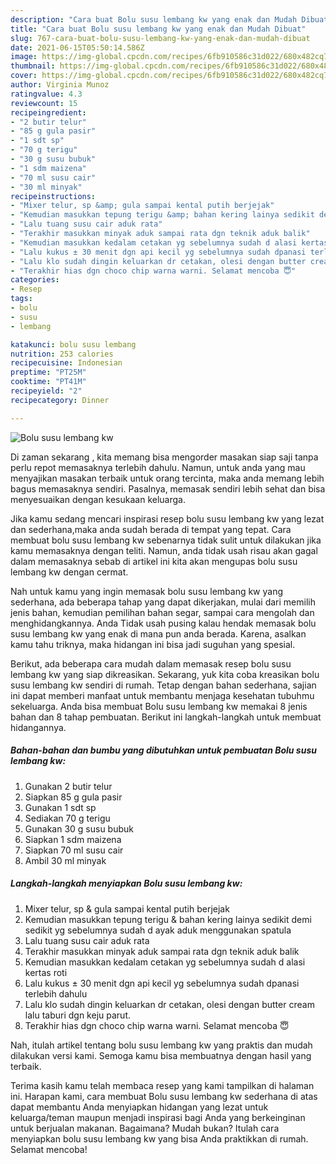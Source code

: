 ```yaml
---
description: "Cara buat Bolu susu lembang kw yang enak dan Mudah Dibuat"
title: "Cara buat Bolu susu lembang kw yang enak dan Mudah Dibuat"
slug: 767-cara-buat-bolu-susu-lembang-kw-yang-enak-dan-mudah-dibuat
date: 2021-06-15T05:50:14.586Z
image: https://img-global.cpcdn.com/recipes/6fb910586c31d022/680x482cq70/bolu-susu-lembang-kw-foto-resep-utama.jpg
thumbnail: https://img-global.cpcdn.com/recipes/6fb910586c31d022/680x482cq70/bolu-susu-lembang-kw-foto-resep-utama.jpg
cover: https://img-global.cpcdn.com/recipes/6fb910586c31d022/680x482cq70/bolu-susu-lembang-kw-foto-resep-utama.jpg
author: Virginia Munoz
ratingvalue: 4.3
reviewcount: 15
recipeingredient:
- "2 butir telur"
- "85 g gula pasir"
- "1 sdt sp"
- "70 g terigu"
- "30 g susu bubuk"
- "1 sdm maizena"
- "70 ml susu cair"
- "30 ml minyak"
recipeinstructions:
- "Mixer telur, sp &amp; gula sampai kental putih berjejak"
- "Kemudian masukkan tepung terigu &amp; bahan kering lainya sedikit demi sedikit yg sebelumnya sudah d ayak aduk menggunakan spatula"
- "Lalu tuang susu cair aduk rata"
- "Terakhir masukkan minyak aduk sampai rata dgn teknik aduk balik"
- "Kemudian masukkan kedalam cetakan yg sebelumnya sudah d alasi kertas roti"
- "Lalu kukus ± 30 menit dgn api kecil yg sebelumnya sudah dpanasi terlebih dahulu"
- "Lalu klo sudah dingin keluarkan dr cetakan, olesi dengan butter cream lalu taburi dgn keju parut."
- "Terakhir hias dgn choco chip warna warni. Selamat mencoba 😇"
categories:
- Resep
tags:
- bolu
- susu
- lembang

katakunci: bolu susu lembang 
nutrition: 253 calories
recipecuisine: Indonesian
preptime: "PT25M"
cooktime: "PT41M"
recipeyield: "2"
recipecategory: Dinner

---
```



![Bolu susu lembang kw](https://img-global.cpcdn.com/recipes/6fb910586c31d022/680x482cq70/bolu-susu-lembang-kw-foto-resep-utama.jpg)

Di zaman  sekarang , kita memang bisa mengorder masakan siap saji tanpa perlu repot memasaknya terlebih dahulu. Namun, untuk anda yang mau menyajikan masakan terbaik untuk orang tercinta, maka anda memang lebih bagus memasaknya sendiri. Pasalnya, memasak sendiri lebih sehat dan bisa menyesuaikan dengan kesukaan keluarga.

Jika kamu sedang mencari inspirasi resep bolu susu lembang kw yang lezat dan sederhana,maka anda sudah berada di tempat yang tepat. Cara membuat bolu susu lembang kw  sebenarnya tidak sulit untuk dilakukan jika kamu memasaknya dengan teliti. Namun, anda tidak usah risau akan gagal dalam memasaknya 
sebab di artikel ini kita akan mengupas bolu susu lembang kw dengan cermat.  



Nah untuk kamu yang ingin memasak bolu susu lembang kw yang sederhana, ada beberapa tahap yang dapat dikerjakan, mulai dari memilih jenis bahan, kemudian pemilihan bahan segar, sampai cara mengolah dan menghidangkannya. Anda Tidak usah pusing kalau hendak memasak bolu susu lembang kw yang enak di mana pun anda berada. Karena, asalkan kamu  tahu triknya, maka hidangan ini bisa jadi suguhan yang spesial.

Berikut, ada beberapa cara mudah dalam memasak resep bolu susu lembang kw yang siap dikreasikan. Sekarang, yuk kita coba kreasikan bolu susu lembang kw sendiri di rumah. Tetap dengan bahan sederhana, sajian ini dapat memberi manfaat untuk membantu menjaga kesehatan tubuhmu sekeluarga. Anda bisa membuat Bolu susu lembang kw memakai 8 jenis bahan dan 8 tahap pembuatan. Berikut ini langkah-langkah untuk membuat hidangannya.

<!--inarticleads1-->

##### Bahan-bahan dan bumbu yang dibutuhkan untuk pembuatan Bolu susu lembang kw:

1. Gunakan 2 butir telur
1. Siapkan 85 g gula pasir
1. Gunakan 1 sdt sp
1. Sediakan 70 g terigu
1. Gunakan 30 g susu bubuk
1. Siapkan 1 sdm maizena
1. Siapkan 70 ml susu cair
1. Ambil 30 ml minyak




<!--inarticleads2-->

##### Langkah-langkah menyiapkan Bolu susu lembang kw:

1. Mixer telur, sp &amp; gula sampai kental putih berjejak
1. Kemudian masukkan tepung terigu &amp; bahan kering lainya sedikit demi sedikit yg sebelumnya sudah d ayak aduk menggunakan spatula
1. Lalu tuang susu cair aduk rata
1. Terakhir masukkan minyak aduk sampai rata dgn teknik aduk balik
1. Kemudian masukkan kedalam cetakan yg sebelumnya sudah d alasi kertas roti
1. Lalu kukus ± 30 menit dgn api kecil yg sebelumnya sudah dpanasi terlebih dahulu
1. Lalu klo sudah dingin keluarkan dr cetakan, olesi dengan butter cream lalu taburi dgn keju parut.
1. Terakhir hias dgn choco chip warna warni. Selamat mencoba 😇




Nah, itulah artikel tentang  bolu susu lembang kw  yang praktis dan mudah dilakukan versi kami. Semoga kamu bisa membuatnya dengan hasil yang terbaik. 

Terima kasih kamu telah membaca resep yang kami tampilkan di halaman ini. Harapan kami, cara membuat  Bolu susu lembang kw sederhana di atas dapat membantu Anda menyiapkan hidangan yang lezat untuk keluarga/teman maupun menjadi inspirasi bagi Anda yang berkeinginan untuk berjualan makanan. Bagaimana? Mudah bukan? Itulah cara menyiapkan bolu susu lembang kw yang bisa Anda praktikkan di rumah. Selamat mencoba!

